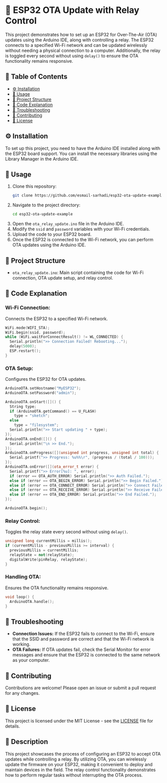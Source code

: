 # 📶 ESP32 OTA Update with Relay Control

This project demonstrates how to set up an ESP32 for Over-The-Air (OTA) updates using the Arduino IDE, along with controlling a relay. The ESP32 connects to a specified Wi-Fi network and can be updated wirelessly without needing a physical connection to a computer. Additionally, the relay is toggled every second without using `delay()` to ensure the OTA functionality remains responsive.

## 📑 Table of Contents
- [⚙️ Installation](#installation)
- [🚀 Usage](#usage)
- [📂 Project Structure](#project-structure)
- [🔧 Code Explanation](#code-explanation)
- [🐞 Troubleshooting](#troubleshooting)
- [🤝 Contributing](#contributing)
- [📄 License](#license)

## ⚙️ Installation

To set up this project, you need to have the Arduino IDE installed along with the ESP32 board support. You can install the necessary libraries using the Library Manager in the Arduino IDE.

## 🚀 Usage

1. Clone this repository:
    ```bash
    git clone https://github.com/esmail-sarhadi/esp32-ota-update-example.git
    ```
2. Navigate to the project directory:
    ```bash
    cd esp32-ota-update-example
    ```
3. Open the `ota_relay_update.ino` file in the Arduino IDE.
4. Modify the `ssid` and `password` variables with your Wi-Fi credentials.
5. Upload the code to your ESP32 board.
6. Once the ESP32 is connected to the Wi-Fi network, you can perform OTA updates using the Arduino IDE.

## 📂 Project Structure

- `ota_relay_update.ino`: Main script containing the code for Wi-Fi connection, OTA update setup, and relay control.

## 🔧 Code Explanation

### Wi-Fi Connection:
Connects the ESP32 to a specified Wi-Fi network.
```cpp
WiFi.mode(WIFI_STA);
WiFi.begin(ssid, password);
while (WiFi.waitForConnectResult() != WL_CONNECTED) {
  Serial.println(">> Connection Failed! Rebooting...");
  delay(5000);
  ESP.restart();
}
```

### OTA Setup:
Configures the ESP32 for OTA updates.
```cpp
ArduinoOTA.setHostname("MyESP32");
ArduinoOTA.setPassword("admin");

ArduinoOTA.onStart([]() {
  String type;
  if (ArduinoOTA.getCommand() == U_FLASH)
    type = "sketch";
  else
    type = "filesystem";
  Serial.println(">> Start updating " + type);
});
ArduinoOTA.onEnd([]() {
  Serial.println("\n >> End.");
});
ArduinoOTA.onProgress([](unsigned int progress, unsigned int total) {
  Serial.printf(">> Progress: %u%%\r", (progress / (total / 100)));
});
ArduinoOTA.onError([](ota_error_t error) {
  Serial.printf(">> Error[%u]: ", error);
  if (error == OTA_AUTH_ERROR) Serial.println(">> Auth Failed.");
  else if (error == OTA_BEGIN_ERROR) Serial.println(">> Begin Failed.");
  else if (error == OTA_CONNECT_ERROR) Serial.println(">> Connect Failed.");
  else if (error == OTA_RECEIVE_ERROR) Serial.println(">> Receive Failed.");
  else if (error == OTA_END_ERROR) Serial.println(">> End Failed.");
});

ArduinoOTA.begin();
```

### Relay Control:
Toggles the relay state every second without using `delay()`.
```cpp
unsigned long currentMillis = millis();
if (currentMillis - previousMillis >= interval) {
  previousMillis = currentMillis;
  relayState = not(relayState);
  digitalWrite(pinRelay, relayState);
}
```

### Handling OTA:
Ensures the OTA functionality remains responsive.
```cpp
void loop() {
  ArduinoOTA.handle();
}
```

## 🐞 Troubleshooting

- **Connection Issues:** If the ESP32 fails to connect to the Wi-Fi, ensure that the SSID and password are correct and that the Wi-Fi network is working.
- **OTA Failures:** If OTA updates fail, check the Serial Monitor for error messages and ensure that the ESP32 is connected to the same network as your computer.

## 🤝 Contributing

Contributions are welcome! Please open an issue or submit a pull request for any changes.

## 📄 License

This project is licensed under the MIT License - see the [LICENSE](LICENSE) file for details.

## 📝 Description

This project showcases the process of configuring an ESP32 to accept OTA updates while controlling a relay. By utilizing OTA, you can wirelessly update the firmware on your ESP32, making it convenient to deploy and maintain devices in the field. The relay control functionality demonstrates how to perform regular tasks without interrupting the OTA process.
